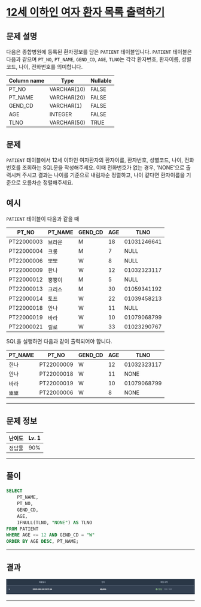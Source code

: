 # [12세 이하인 여자 환자 목록 출력하기](https://school.programmers.co.kr/learn/courses/30/lessons/132201)

## 문제 설명

다음은 종합병원에 등록된 환자정보를 담은 `PATIENT` 테이블입니다. `PATIENT` 테이블은 다음과 같으며 `PT_NO`, `PT_NAME`, `GEND_CD`, `AGE`, `TLNO`는 각각 환자번호, 환자이름, 성별코드, 나이, 전화번호를 의미합니다.

| Column name | Type        | Nullable |
| ----------- | ----------- | -------- |
| PT_NO       | VARCHAR(10) | FALSE    |
| PT_NAME     | VARCHAR(20) | FALSE    |
| GEND_CD     | VARCHAR(1)  | FALSE    |
| AGE         | INTEGER     | FALSE    |
| TLNO        | VARCHAR(50) | TRUE     |

## 문제

`PATIENT` 테이블에서 12세 이하인 여자환자의 환자이름, 환자번호, 성별코드, 나이, 전화번호를 조회하는 SQL문을 작성해주세요. 이때 전화번호가 없는 경우, 'NONE'으로 출력시켜 주시고 결과는 나이를 기준으로 내림차순 정렬하고, 나이 같다면 환자이름을 기준으로 오름차순 정렬해주세요.

## 예시

`PATIENT` 테이블이 다음과 같을 때

| PT_NO      | PT_NAME | GEND_CD | AGE | TLNO        |
| ---------- | ------- | ------- | --- | ----------- |
| PT22000003 | 브라운  | M       | 18  | 01031246641 |
| PT22000004 | 크롱    | M       | 7   | NULL        |
| PT22000006 | 뽀뽀    | W       | 8   | NULL        |
| PT22000009 | 한나    | W       | 12  | 01032323117 |
| PT22000012 | 뿡뿡이  | M       | 5   | NULL        |
| PT22000013 | 크리스  | M       | 30  | 01059341192 |
| PT22000014 | 토프    | W       | 22  | 01039458213 |
| PT22000018 | 안나    | W       | 11  | NULL        |
| PT22000019 | 바라    | W       | 10  | 01079068799 |
| PT22000021 | 릴로    | W       | 33  | 01023290767 |

SQL을 실행하면 다음과 같이 출력되어야 합니다.

| PT_NAME | PT_NO      | GEND_CD | AGE | TLNO        |
| ------- | ---------- | ------- | --- | ----------- |
| 한나    | PT22000009 | W       | 12  | 01032323117 |
| 안나    | PT22000018 | W       | 11  | NONE        |
| 바라    | PT22000019 | W       | 10  | 01079068799 |
| 뽀뽀    | PT22000006 | W       | 8   | NONE        |

---

## 문제 정보

| 난이도 | Lv. 1 |
| ------ | ----- |
| 정답률 | 90%   |

---

## 풀이

```SQL
SELECT
    PT_NAME,
    PT_NO,
    GEND_CD,
    AGE,
    IFNULL(TLNO, "NONE") AS TLNO
FROM PATIENT
WHERE AGE <= 12 AND GEND_CD = "W"
ORDER BY AGE DESC, PT_NAME;
```

---

## 결과

![결과](./assets/스크린샷%202025-06-24%2023.23.31.png)

---
